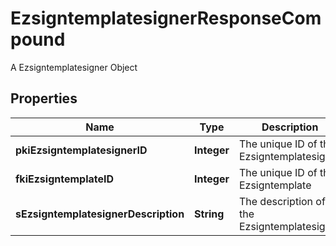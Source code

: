

# EzsigntemplatesignerResponseCompound

A Ezsigntemplatesigner Object

## Properties

| Name | Type | Description | Notes |
|------------ | ------------- | ------------- | -------------|
|**pkiEzsigntemplatesignerID** | **Integer** | The unique ID of the Ezsigntemplatesigner |  |
|**fkiEzsigntemplateID** | **Integer** | The unique ID of the Ezsigntemplate |  |
|**sEzsigntemplatesignerDescription** | **String** | The description of the Ezsigntemplatesigner |  |



